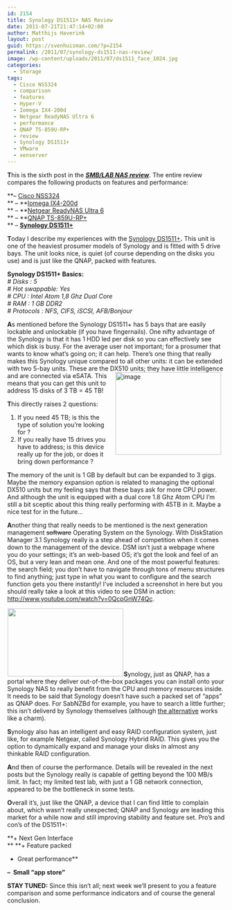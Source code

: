 ```yaml
---
id: 2154
title: Synology DS1511+ NAS Review
date: 2011-07-21T21:47:14+02:00
author: Matthijs Haverink
layout: post
guid: https://svenhuisman.com/?p=2154
permalink: /2011/07/synology-ds1511-nas-review/
image: /wp-content/uploads/2011/07/ds1511_face_1024.jpg
categories:
  - Storage
tags:
  - Cisco NSS324
  - comparison
  - features
  - Hyper-V
  - Iomega IX4-200d
  - Netgear ReadyNAS Ultra 6
  - performance
  - QNAP TS-859U-RP+
  - review
  - Synology DS1511+
  - VMware
  - xenserver
---
```

**T**his is the sixth post in the [_**SMB/LAB NAS review**_](https://svenhuisman.com/2011/07/smblab-nas-review/). The entire review compares the following products on features and performance:

**&#8211; [Cisco NSS324](http://www.cisco.com/en/US/products/ps10854/index.html)  
** &#8211; **[Iomega IX4-200d](https://iomega-eu-en.custhelp.com/app/answers/detail/a_id/22024)  
** &#8211; **[Netgear ReadyNAS Ultra 6](http://www.netgear.com/home/products/storage/work-and-play/RNDU6000.aspx)  
** &#8211; **[QNAP TS-859U-RP+](http://www.qnap.com/pro_detail_feature.asp?p_id=185)  
** &#8211; **[Synology DS1511+](http://www.synology.com/products/product.php?product_name=DS1511%2B&lang=enu)**

**T**oday I describe my experiences with the [Synology DS1511+](http://www.synology.com/products/product.php?product_name=DS1511%2B&lang=enu)**.** This unit is one of the heaviest prosumer models of Synology and is fitted with 5 drive bays. The unit looks nice, is quiet (of course depending on the disks you use) and is just like the QNAP, packed with features.

<!--more-->

**Synology DS1511+ Basics:**  
_\# Disks : 5_  
_\# Hot swappable: Yes_  
_\# CPU : Intel Atom 1,8 Ghz Dual Core_  
_\# RAM : 1 GB DDR2_  
_\# Protocols : NFS, CIFS, iSCSI, AFB/Bonjour_

**A**s mentioned before the Synology DS1511+ has 5 bays that are easily lockable and unlockable (if you have fingernails). One nifty advantage of the Synology is that it has 1 HDD led per disk so you can effectively see which disk is busy. For the average user not important; for a prosumer that wants to know what’s going on; it can help. There’s one thing that really makes this Synology unique compared to all other units: it can be extended with two 5-bay units. These are the DX510 units; they [<img style="background-image: none; padding-left: 0px; padding-right: 0px; display: inline; margin-left: 10px; margin-right: 10px; padding-top: 0px; border: 0px;" title="image" src="https://svenhuisman.com/wp-content/uploads/2011/07/image_thumb4.png" border="0" alt="image" width="244" height="191" align="right" />](https://svenhuisman.com/wp-content/uploads/2011/07/image4.png)have little intelligence  and are connected via eSATA. This means that you can get this unit to address 15 disks of 3 TB = 45 TB!

**T**his directly raises 2 questions:  
1. If you need 45 TB; is this the type of solution you’re looking for ?  
2. If you really have 15 drives you have to address; is this device really up for the job, or does it bring down performance ?

**T**he memory of the unit is 1 GB by default but can be expanded to 3 gigs. Maybe the memory expansion option is related to managing the optional DX510 units but my feeling says that these bays ask for more CPU power. And although the unit is equipped with a dual core 1.8 Ghz Atom CPU I’m still a bit sceptic about this thing really performing with 45TB in it. Maybe a nice test for in the future…

**A**nother thing that really needs to be mentioned is the next generation management <del>software</del> Operating System on the Synology. With DiskStation Manager 3.1 Synology really is a step ahead of competition when it comes down to the management of the device. DSM isn’t just a webpage where you do your settings; it’s an web-based OS; it’s got the look and feel of an OS, but a very lean and mean one. And one of the most powerful features: the search field; you don&#8217;t have to navigate through tons of menu structures to find anything; just type in what you want to configure and the search function gets you there instantly! I’ve included a screenshot in here but you should really take a look at this video to see DSM in action: <http://www.youtube.com/watch?v=0QcpGnW74Qc>.

[<img class="alignleft size-medium wp-image-2169" style="margin-left: 1px; margin-right: 1px;" title="Synology DSM Screenshot" src="https://svenhuisman.com/wp-content/uploads/2011/07/synology_dsm_screenshot-350x230.png" alt="" width="267" height="157" />](https://svenhuisman.com/wp-content/uploads/2011/07/synology_dsm_screenshot.png)**S**ynology, just as QNAP, has a portal where they deliver out-of-the-box packages you can install onto your Synology NAS to really benefit from the CPU and memory resources inside. It needs to be said that Synology doesn’t have such a packed set of “apps” as QNAP does. For SabNZBd for example, you have to search a little further; this isn’t deliverd by Synology themselves (although <a href="http://www.mertymade.com/syno/" target="_blank">the alternative</a> works like a charm).

**S**ynology also has an intelligent and easy RAID configuration system, just like, for example Netgear, called Synology Hybrid RAID. This gives you the option to dynamically expand and manage your disks in almost any thinkable RAID configuration.

**A**nd then of course the performance. Details will be revealed in the next posts but the Synology really is capable of getting beyond the 100 MB/s limit. In fact; my limited test lab, with just a 1 GB network connection, appeared to be the bottleneck in some tests.

**O**verall it&#8217;s, just like the QNAP, a device that I can find little to complain about, which wasn&#8217;t really unexpected; QNAP and Synology are leading this market for a while now and still improving stability and feature set. Pro&#8217;s and con&#8217;s of the DS1511+:

**+ Next Gen Interface  
** **+ Feature packed  
+ Great performance**

**&#8211;  Small “app store”**

**STAY TUNED:** Since this isn’t all; next week we’ll present to you a feature comparison and some performance indicators and of course the general conclusion.